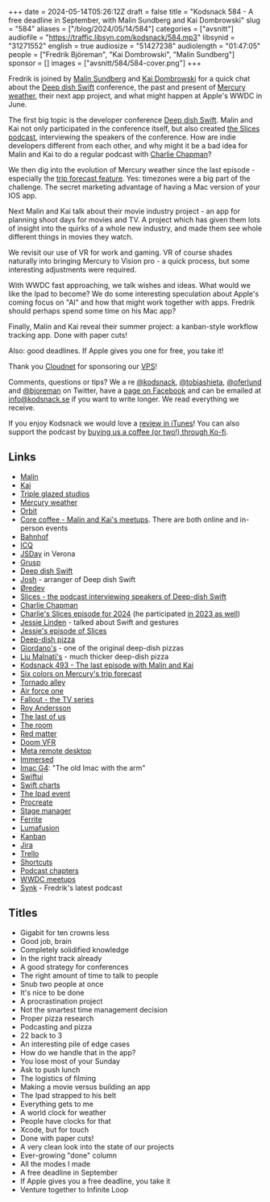 +++
date = 2024-05-14T05:26:12Z
draft = false
title = "Kodsnack 584 - A free deadline in September, with Malin Sundberg and Kai Dombrowski"
slug = "584"
aliases = ["/blog/2024/05/14/584"]
categories = ["avsnitt"]
audiofile = "https://traffic.libsyn.com/kodsnack/584.mp3"
libsynid = "31271552"
english = true
audiosize = "51427238"
audiolength = "01:47:05"
people = ["Fredrik Björeman", "Kai Dombrowski", "Malin Sundberg"]
sponsor = []
images = ["avsnitt/584/584-cover.png"]
+++

Fredrik is joined by [Malin Sundberg](https://mastodon.social/@malin) and [Kai Dombrowski](https://mastodon.social/@kaidombrowski) for a quick chat about the [Deep dish Swift](https://deepdishswift.com/) conference, the past and present of  [Mercury weather](https://mercuryweather.app/), their next app project, and what might happen at Apple's WWDC in June.

The first big topic is the developer conference [Deep dish Swift](https://deepdishswift.com/). Malin and Kai not only participated in the conference itself, but also created [the Slices podcast](https://slices-the-deep-dish-swift-pod.pinecast.co/), interviewing the speakers of the conference. How are indie developers different from each other, and why might it be a bad idea for Malin and Kai to do a regular podcast with [Charlie Chapman](https://charliemchapman.com/)?

We then dig into the evolution of Mercury weather since the last episode - especially the [trip forecast feature](https://www.macstories.net/reviews/mercury-weather-2-0-adds-trip-forecasts/). Yes: timezones were a big part of the challenge. The secret marketing advantage of having a Mac version of your IOS app.

Next Malin and Kai talk about their movie industry project - an app for planning shoot days for movies and TV. A project which has given them lots of insight into the quirks of a whole new industry, and made them see whole different things in movies they watch.

We revisit our use of VR for work and gaming. VR of course shades naturally into bringing Mercury to Vision pro - a quick process, but some interesting adjustments were required.

With WWDC fast approaching, we talk wishes and ideas. What would we like the Ipad to become? We do some interesting speculation about Apple's coming focus on "AI" and how that might work together with apps. Fredrik should perhaps spend some time on his Mac app?

Finally, Malin and Kai reveal their summer project: a kanban-style workflow tracking app. Done with paper cuts!

Also: good deadlines. If Apple gives you one for free, you take it!

Thank you [Cloudnet](http://www.cloudnet.se) for sponsoring our [VPS](http://en.wikipedia.org/wiki/Virtual_private_server)!

Comments, questions or tips? We a	re [@kodsnack](https://www.twitter.com/kodsnack), [@tobiashieta](https://www.twitter.com/tobiashieta), [@oferlund](https://twitter.com/oferlund) and [@bjoreman](https://www.twitter.com/bjoreman) on Twitter, have a [page on Facebook](https://www.facebook.com/kodsnack) and can be emailed at [info@kodsnack.se](mailto:info@kodsnack.se) if you want to write longer. We read everything we receive.

If you enjoy Kodsnack we would love a [review in iTunes](http://itunes.apple.com/se/podcast/kodsnack/id561631498?l=en)! You can also support the podcast by <a href="https://ko-fi.com/kodsnack" rel="payment">buying us a coffee (or two!) through Ko-fi</a>.

## Links ##
* [Malin](https://mastodon.social/@malin)
* [Kai](https://mastodon.social/@kaidombrowski)
* [Triple glazed studios](https://tripleglazedstudios.com/)
* [Mercury weather](https://mercuryweather.app/)
* [Orbit](https://timeinorbit.com/)
* [Core coffee - Malin and Kai's meetups](https://www.meetup.com/core-coffee-a-catch-up-for-ios-and-macos-developers/). There are both online and in-person events
* [Bahnhof](https://sv.wikipedia.org/wiki/Bahnhof)
* [ICQ](https://en.wikipedia.org/wiki/ICQ)
* [JSDay](https://2024.jsday.it/) in Verona
* [Grusp](https://www.grusp.org/en/)
* [Deep dish Swift](https://deepdishswift.com/)
* [Josh](https://www.joshholtz.com/) - arranger of Deep dish Swift
* [Øredev](https://oredev.org/)
* [Slices - the podcast interviewing speakers of Deep-dish Swift](https://slices-the-deep-dish-swift-pod.pinecast.co/)
* [Charlie Chapman](https://charliemchapman.com/)
* [Charlie's Slices episode for 2024](https://slices-the-deep-dish-swift-pod.pinecast.co/episode/281af33f/charlie-chapman) (he participated [in 2023 as well](https://slices-the-deep-dish-swift-pod.pinecast.co/episode/61b92f0b/charlie-chapman))
* [Jessie Linden](https://bento.me/jessielinden) - talked about Swift and gestures
* [Jessie's episode of Slices](https://slices-the-deep-dish-swift-pod.pinecast.co/episode/f7ec489f/jessie-linden)
* [Deep-dish pizza](https://en.wikipedia.org/wiki/Chicago-style_pizza)
* [Giordano's](https://en.wikipedia.org/wiki/Giordano%27s) - one of the original deep-dish pizzas
* [Liu Malnati's](https://en.wikipedia.org/wiki/Lou_Malnati%27s_Pizzeria) - much thicker deep-dish pizza
* [Kodsnack 493 - The last episode with Malin and Kai](https://kodsnack.se/493/)
* [Six colors on Mercury's trip forecast](https://sixcolors.com/member/2024/01/iphones-need-to-understand-that-their-users-are-mobile-too/)
* [Tornado alley](https://en.wikipedia.org/wiki/Tornado_Alley)
* [Air force one](https://en.wikipedia.org/wiki/Air_Force_One)
* [Fallout - the TV series](https://en.wikipedia.org/wiki/Fallout_%28American_TV_series%29)
* [Roy Andersson](https://sv.wikipedia.org/wiki/Roy_Andersson)
* [The last of us](https://en.wikipedia.org/wiki/The_Last_of_Us_%28TV_series%29)
* [The room](https://en.wikipedia.org/wiki/The_Room_%28video_game%29)
* [Red matter](https://en.wikipedia.org/wiki/Red_Matter_%28video_game%29)
* [Doom VFR](https://bethesda.net/en/game/doom-vfr)
* [Meta remote desktop](https://www.meta.com/sv-se/help/quest/articles/horizon/getting-started-in-horizon-workrooms/use-computer-in-VR-workrooms/)
* [Immersed](https://immersed.com/)
* [Imac G4](https://en.wikipedia.org/wiki/IMac_G4): "The old Imac with the arm"
* [Swiftui](https://en.wikipedia.org/wiki/SwiftUI)
* [Swift charts](https://developer.apple.com/documentation/charts)
* [The Ipad event](https://events-delivery.apple.com/2403kaqfcpzjjnpkkkkmbtyqacnyrknu/m3u8/vod_index-FWvkXNNmsRMrZDXBaxokUYtHsLjfLzXu.m3u8)
* [Procreate](https://en.wikipedia.org/wiki/Procreate_%28software%29)
* [Stage manager](https://www.youtube.com/watch?v=JeNMG9gdreA)
* [Ferrite](https://www.wooji-juice.com/products/ferrite/)
* [Lumafusion](https://luma-touch.com/luma-fusion-for-ios/)
* [Kanban](https://en.wikipedia.org/wiki/Kanban_%28development%29)
* [Jira](https://en.wikipedia.org/wiki/Jira_%28software%29)
* [Trello](https://en.wikipedia.org/wiki/Trello)
* [Shortcuts](https://support.apple.com/sv-se/guide/shortcuts/welcome/ios)
* [Podcast chapters](https://chaptersapp.com/)
* [WWDC meetups](https://www.meetup.com/core-coffee-a-catch-up-for-ios-and-macos-developers/)
* [Synk](https://synk.fm/) - Fredrik's latest podcast

## Titles ##
* Gigabit for ten crowns less
* Good job, brain
* Completely solidified knowledge
* In the right track already
* A good strategy for conferences
* The right amount of time to talk to people
* Snub two people at once
* It's nice to be done
* A procrastination project
* Not the smartest time management decision
* Proper pizza research
* Podcasting and pizza
* 22 back to 3
* An interesting pile of edge cases
* How do we handle that in the app?
* You lose most of your Sunday
* Ask to push lunch
* The logistics of filming
* Making a movie versus building an app
* The Ipad strapped to his belt
* Everything gets to me
* A world clock for weather
* People have clocks for that
* Xcode, but for touch
* Done with paper cuts!
* A very clean look into the state of our projects
* Ever-growing "done" column
* All the modes I made
* A free deadline in September
* If Apple gives you a free deadline, you take it
* Venture together to Infinite Loop